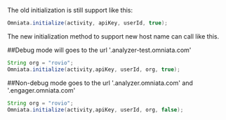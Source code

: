 The old initialization is still support like this:

```java
Omniata.initialize(activity, apiKey, userId, true);

```

The new initialization method to support new host name can call like this.

##Debug mode will goes to the url '<org>.analyzer-test.omniata.com'
```java
String org = "rovio";
Omniata.initialize(activity,apiKey, userId, org, true);
```

##Non-debug mode goes to the url '<org>.analyzer.omniata.com' and '<org>.engager.omniata.com'
```java
String org = "rovio";
Omniata.initialize(activity,apiKey, userId, org, false);
```
